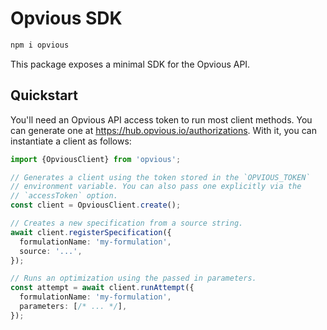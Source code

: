 # Opvious SDK

```sh
npm i opvious
```

This package exposes a minimal SDK for the Opvious API.

## Quickstart

You'll need an Opvious API access token to run most client methods. You can
generate one at https://hub.opvious.io/authorizations. With it, you can
instantiate a client as follows:

```typescript
import {OpviousClient} from 'opvious';

// Generates a client using the token stored in the `OPVIOUS_TOKEN`
// environment variable. You can also pass one explicitly via the
// `accessToken` option.
const client = OpviousClient.create();

// Creates a new specification from a source string.
await client.registerSpecification({
  formulationName: 'my-formulation',
  source: '...',
});

// Runs an optimization using the passed in parameters.
const attempt = await client.runAttempt({
  formulationName: 'my-formulation',
  parameters: [/* ... */],
});
```
